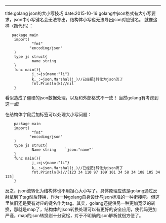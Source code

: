 ---
title:golang json的大小写技巧
date:2015-10-16
golang中json格式有大小写要求，json中小写键名会无法导出，结构体小写也无法导出json对应键名。
就像这样（撸代码）：

       package main
        import(
                "fmt"
               "encoding/json"
        )
        type js struct{
                name string
        }
        func main(){
                j_:=js{name:"li"}
                k,_:=json.Marshal(j_)//已经把j转化为json流了
                fmt.Println(k)//nil
        }
看似造成了僵硬的json数据处理，以及和外部格式不一致！
   当然golang有考虑到这一点!

在结构体字段后加标签可以处理大小写问题：

        package main
        import(
                "fmt"
               "encoding/json"
        )
        type js struct{
                Name string    `json:"name"`
        }
        func main(){
                j_:=js{name:"li"}
                k,_:=json.Marshal(j_)//已经把j转化为json流了
                fmt.Println(k)//[123 34 110 97 109 101 34 58 34 108 105 34 125]
        }
反之，json流转化为结构体也不用担心大小写了。具体原理应该是golang通过反射拿到了tag然后转换，作为一种golang自身设计与json标准的一种衔接吧。但这里依旧还是要有对应的键名作为tag。其实，golang还提供另一种更加宽泛的转换，那就是map了，结构体的json转换处理可以有更好的安全应用，使代码更加严谨，map的json转换则十分宽松，对于不明确的json解析就很方便了。
